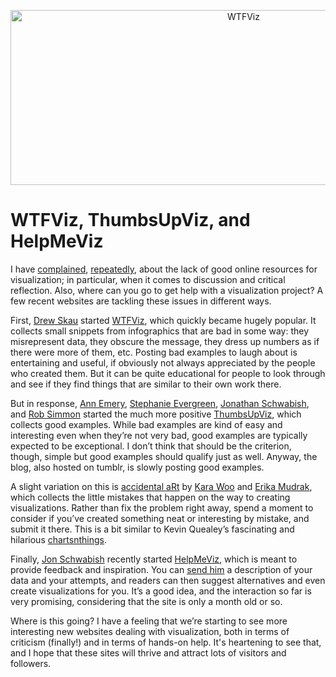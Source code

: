 <p align="center"><img class="aligncenter size-medium wp-image-2973" alt="WTFViz" src="https://media.eagereyes.org/wp-content/uploads/2014/01/wtfviz-730x280.jpg" width="730" height="280" /></p>

# WTFViz, ThumbsUpViz, and HelpMeViz

I have <a title="A Better Vis Web Community" href="/blog/2009/a-better-vis-web-community">complained</a>, <a title="A Lack of Communication and Visibility" href="/blog/2013/a-lack-of-communication-and-visibility">repeatedly</a>, about the lack of good online resources for visualization; in particular, when it comes to discussion and critical reflection. Also, where can you go to get help with a visualization project? A few recent websites are tackling these issues in different ways.


First, <a href="https://twitter.com/SeeingStructure">Drew Skau</a> started <a href="http://wtfviz.net">WTFViz</a>, which quickly became hugely popular. It collects small snippets from infographics that are bad in some way: they misrepresent data, they obscure the message, they dress up numbers as if there were more of them, etc. Posting bad examples to laugh about is entertaining and useful, if obviously not always appreciated by the people who created them. But it can be quite educational for people to look through and see if they find things that are similar to their own work there.

But in response, <a href="https://twitter.com/annkemery">Ann Emery</a>, <a href="https://twitter.com/evalu8r">Stephanie Evergreen</a>, <a href="https://twitter.com/jschwabish">Jonathan Schwabish</a>, and <a href="https://twitter.com/rsimmon">Rob Simmon</a> started the much more positive <a href="http://thumbsupviz.com">ThumbsUpViz</a>, which collects good examples. While bad examples are kind of easy and interesting even when they’re not very bad, good examples are typically expected to be exceptional. I don’t think that should be the criterion, though, simple but good examples should qualify just as well. Anyway, the blog, also hosted on tumblr, is slowly posting good examples.

A slight variation on this is <a href="http://accidental-art.tumblr.com">accidental aRt</a> by <a href="https://twitter.com/kara_woo">Kara Woo</a> and <a href="https://twitter.com/erikamudrak">Erika Mudrak</a>, which collects the little mistakes that happen on the way to creating visualizations. Rather than fix the problem right away, spend a moment to consider if you’ve created something neat or interesting by mistake, and submit it there. This is a bit similar to Kevin Quealey’s fascinating and hilarious <a href="http://chartsnthings.tumblr.com">chartsnthings</a>.

Finally, <a href="https://twitter.com/jschwabish">Jon Schwabish</a> recently started <a href="http://helpmeviz.com">HelpMeViz</a>, which is meant to provide feedback and inspiration. You can <a href="http://helpmeviz.com/howitworks/">send him</a> a description of your data and your attempts, and readers can then suggest alternatives and even create visualizations for you. It’s a good idea, and the interaction so far is very promising, considering that the site is only a month old or so.

Where is this going? I have a feeling that we’re starting to see more interesting new websites dealing with visualization, both in terms of criticism (finally!) and in terms of hands-on help. It's heartening to see that, and I hope that these sites will thrive and attract lots of visitors and followers.
